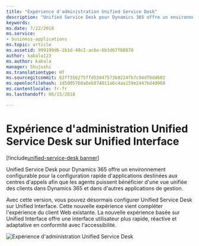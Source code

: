 ```yaml
---
title: "Expérience d'administration Unified Service Desk"
description: "Unified Service Desk pour Dynamics 365 offre un environnement configurable pour la configuration rapide d'applications destinées aux centres d'appels afin que les agents puissent bénéficier d'une vue unifiée des clients dans Dynamics 365 et dans d'autres applications de gestion."
keywords: 
ms.date: 7/22/2018
ms.service:
- business-applications
ms.topic: article
ms.assetid: 999199d6-1b1d-40c2-ac6e-6b3d67f88878
author: kabala123
ms.author: kabala
manager: Shujoshi
ms.translationtype: HT
ms.sourcegitcommit: 62ff356275ffd55047573b9224fb7c94df8dd602
ms.openlocfilehash: 1d5005760a6eb074011a6c4aa159e2447bd4d968
ms.contentlocale: fr-fr
ms.lasthandoff: 08/15/2018

---
```


#  <a name="unified-service-desk-admin-experience-on-unified-interface"></a>Expérience d'administration Unified Service Desk sur Unified Interface

[!include[unified-service-desk banner](../../../includes/unified-service-desk.md)]

Unified Service Desk pour Dynamics 365 offre un environnement configurable pour la configuration rapide d'applications destinées aux centres d'appels afin que les agents puissent bénéficier d'une vue unifiée des clients dans Dynamics 365 et dans d'autres applications de gestion.  

Avec cette version, vous pouvez désormais configurer Unified Service Desk sur Unified Interface. Cette nouvelle expérience vient compléter l'expérience du client Web existante. La nouvelle expérience basée sur Unified Interface offre une interface utilisateur plus rapide, réactive et adaptative en conformité avec l'accessibilité.

![Expérience d'administration Unified Service Desk](../media/usd-admin.png "Expérience d'administration Unified Service Desk")


